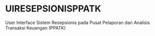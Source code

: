 # UIRESEPSIONISPPATK
User Interface Sistem Resepsionis pada Pusat Pelaporan dan Analisis Transaksi Keuangan (PPATK)
